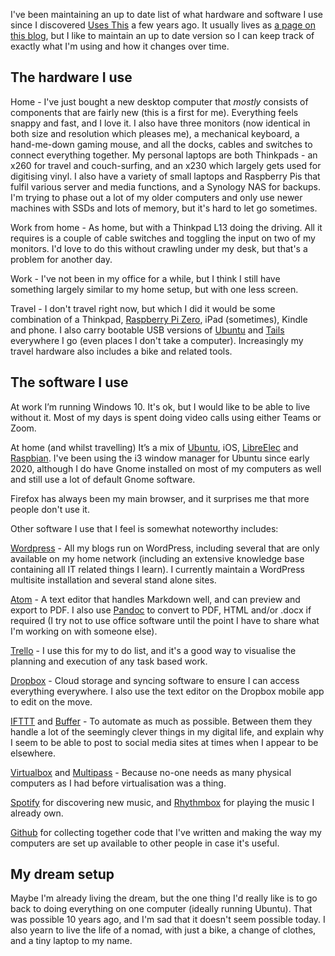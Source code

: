 I've been maintaining an up to date list of what hardware and software I use since I discovered [Uses This](https://usesthis.com/) a few years ago. It usually lives as [a page on this blog](http://teknostatik.co.uk/setup/), but I like to maintain an up to date version so I can keep track of exactly what I'm using and how it changes over time.

## The hardware I use

Home - I've just bought a new desktop computer that _mostly_ consists of components that are fairly new (this is a first for me). Everything feels snappy and fast, and I love it. I also have three monitors (now identical in both size and resolution which pleases me), a mechanical keyboard, a hand-me-down gaming mouse, and all the docks, cables and switches to connect everything together. My personal laptops are both Thinkpads - an x260 for travel and couch-surfing, and an x230 which largely gets used for digitising vinyl. I also have a variety of small laptops and Raspberry Pis that fulfil various server and media functions, and a Synology NAS for backups. I'm trying to phase out a lot of my older computers and only use newer machines with SSDs and lots of memory, but it's hard to let go sometimes.

Work from home - As home, but with a Thinkpad L13 doing the driving. All it requires is a couple of cable switches and toggling the input on two of my monitors. I'd love to do this without crawling under my desk, but that's a problem for another day.

Work - I've not been in my office for a while, but I think I still have something largely similar to my home setup, but with one less screen.

Travel - I don't travel right now, but which I did it would be some combination of a Thinkpad, [Raspberry Pi Zero](https://www.raspberrypi.org/products/raspberry-pi-zero/), iPad (sometimes), Kindle and phone. I also carry bootable USB versions of [Ubuntu](https://www.ubuntu.com/) and [Tails](https://tails.boum.org/) everywhere I go (even places I don't take a computer). Increasingly my travel hardware also includes a bike and related tools.

## The software I use

At work I’m running Windows 10. It's ok, but I would like to be able to live without it. Most of my days is spent doing video calls using either Teams or Zoom.

At home (and whilst travelling) It’s a mix of [Ubuntu](https://www.ubuntu.com/), iOS, [LibreElec](https://libreelec.tv/) and [Raspbian](http://www.raspbian.org/). I've been using the i3 window manager for Ubuntu since early 2020, although I do have Gnome installed on most of my computers as well and still use a lot of default Gnome software.

Firefox has always been my main browser, and it surprises me that more people don't use it.

Other software I use that I feel is somewhat noteworthy includes:

[Wordpress](https://wordpress.org/) - All my blogs run on WordPress, including several that are only available on my home network (including an extensive knowledge base containing all IT related things I learn). I currently maintain a WordPress multisite installation and several stand alone sites.

[Atom][6] - A text editor that handles Markdown well, and can preview and export to PDF. I also use [Pandoc][7] to convert to PDF, HTML and/or .docx if required (I try not to use office software until the point I have to share what I'm working on with someone else).

[Trello][9] - I use this for my to do list, and it's a good way to visualise the planning and execution of any task based work.

[Dropbox][10] - Cloud storage and syncing software to ensure I can access everything everywhere. I also use the text editor on the Dropbox mobile app to edit on the move.

[IFTTT][11] and [Buffer][12] - To automate as much as possible. Between them they handle a lot of the seemingly clever things in my digital life, and explain why I seem to be able to post to social media sites at times when I appear to be elsewhere.

[Virtualbox][14] and [Multipass][8] - Because no-one needs as many physical computers as I had before virtualisation was a thing.

[Spotify][5] for discovering new music, and [Rhythmbox](https://wiki.gnome.org/Apps/Rhythmbox) for playing the music I already own.

[Github][16] for collecting together code that I've written and making the way my computers are set up available to other people in case it's useful.

## My dream setup

Maybe I'm already living the dream, but the one thing I'd really like is to go back to doing everything on one computer (ideally running Ubuntu). That was possible 10 years ago, and I'm sad that it doesn't seem possible today. I also yearn to live the life of a nomad, with just a bike, a change of clothes, and a tiny laptop to my name.


 [1]: http://teknostatik.co.uk/now/
 [2]: http://support.logitech.com/product/wireless-solar-keyboard-k760-for-mac
 [3]: http://www.cocooninnovations.com/grid.php
 [4]: http://www.amazon.co.uk/Ion-LP-Vinyl-Archiving-Turntable-Converter/dp/B0029QRA1U
 [5]: https://open.spotify.com/
 [6]: https://atom.io/
 [7]: http://pandoc.org/
 [8]: https://multipass.run/
 [9]: https://trello.com
 [10]: https://www.dropbox.com/
 [11]: https://ifttt.com/
 [12]: https://buffer.com
 [13]: https://wiki.gnome.org/Apps/Rhythmbox
 [14]: https://www.virtualbox.org/
 [15]: https://libreelec.tv/
 [16]: https://github.com/teknostatik
